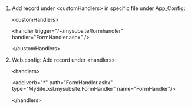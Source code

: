 ###
1. Add record under \<customHandlers> in specific file under App_Config:


	\<customHandlers>
				
	\<handler trigger="/~/mysubsite/formhandler" handler="FormHandler.ashx" />
		
	\</customHandlers>

2. Web.config:
Add record under \<handlers>:

	\<handlers>
	
	\<add verb="*" path="FormHandler.ashx" type="MySite.xsl.mysubsite.FormHandler" name="FormHandler"/>  

	\</handlers>



